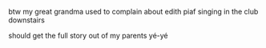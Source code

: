 btw my great grandma used to complain about edith piaf singing in the club downstairs

should get the full story out of my parents
yé-yé